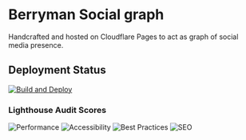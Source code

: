 # Berryman Social graph

Handcrafted and hosted on Cloudflare Pages to act as graph of social media presence.

## Deployment Status
[![Build and Deploy](https://github.com/mattberryman/social_graph/actions/workflows/build.yml/badge.svg)](https://github.com/mattberryman/social_graph/actions/workflows/build.yml)


### Lighthouse Audit Scores

![Performance](https://raw.githubusercontent.com/mattberryman/social_graph/main/badges/performance.svg)
![Accessibility](https://raw.githubusercontent.com/mattberryman/social_graph/main/badges/accessibility.svg)
![Best Practices](https://raw.githubusercontent.com/mattberryman/social_graph/main/badges/best-practices.svg)
![SEO](https://raw.githubusercontent.com/mattberryman/social_graph/main/badges/seo.svg)
